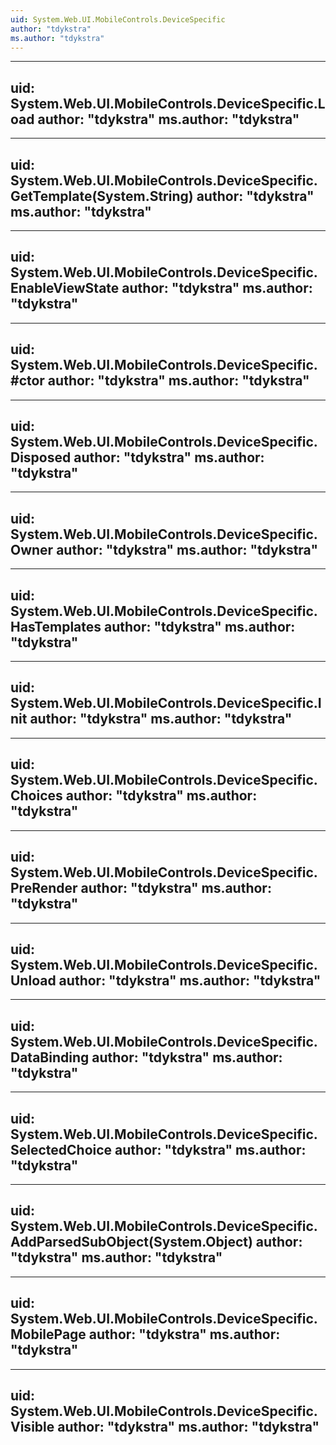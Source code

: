```yaml
---
uid: System.Web.UI.MobileControls.DeviceSpecific
author: "tdykstra"
ms.author: "tdykstra"
---
```


---
uid: System.Web.UI.MobileControls.DeviceSpecific.Load
author: "tdykstra"
ms.author: "tdykstra"
---

---
uid: System.Web.UI.MobileControls.DeviceSpecific.GetTemplate(System.String)
author: "tdykstra"
ms.author: "tdykstra"
---

---
uid: System.Web.UI.MobileControls.DeviceSpecific.EnableViewState
author: "tdykstra"
ms.author: "tdykstra"
---

---
uid: System.Web.UI.MobileControls.DeviceSpecific.#ctor
author: "tdykstra"
ms.author: "tdykstra"
---

---
uid: System.Web.UI.MobileControls.DeviceSpecific.Disposed
author: "tdykstra"
ms.author: "tdykstra"
---

---
uid: System.Web.UI.MobileControls.DeviceSpecific.Owner
author: "tdykstra"
ms.author: "tdykstra"
---

---
uid: System.Web.UI.MobileControls.DeviceSpecific.HasTemplates
author: "tdykstra"
ms.author: "tdykstra"
---

---
uid: System.Web.UI.MobileControls.DeviceSpecific.Init
author: "tdykstra"
ms.author: "tdykstra"
---

---
uid: System.Web.UI.MobileControls.DeviceSpecific.Choices
author: "tdykstra"
ms.author: "tdykstra"
---

---
uid: System.Web.UI.MobileControls.DeviceSpecific.PreRender
author: "tdykstra"
ms.author: "tdykstra"
---

---
uid: System.Web.UI.MobileControls.DeviceSpecific.Unload
author: "tdykstra"
ms.author: "tdykstra"
---

---
uid: System.Web.UI.MobileControls.DeviceSpecific.DataBinding
author: "tdykstra"
ms.author: "tdykstra"
---

---
uid: System.Web.UI.MobileControls.DeviceSpecific.SelectedChoice
author: "tdykstra"
ms.author: "tdykstra"
---

---
uid: System.Web.UI.MobileControls.DeviceSpecific.AddParsedSubObject(System.Object)
author: "tdykstra"
ms.author: "tdykstra"
---

---
uid: System.Web.UI.MobileControls.DeviceSpecific.MobilePage
author: "tdykstra"
ms.author: "tdykstra"
---

---
uid: System.Web.UI.MobileControls.DeviceSpecific.Visible
author: "tdykstra"
ms.author: "tdykstra"
---
